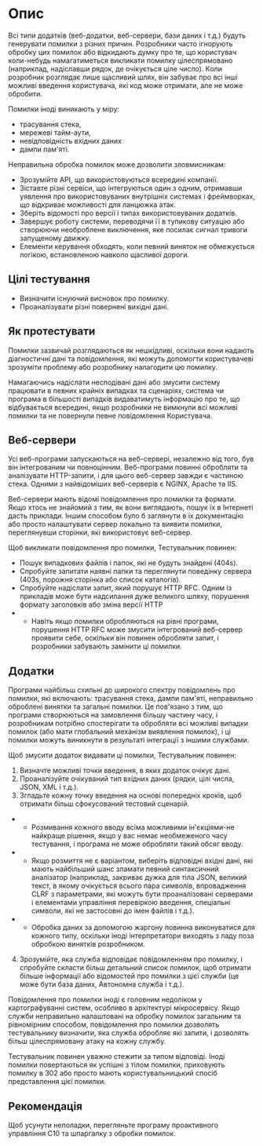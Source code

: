 # Опис
Всі типи додатків (веб-додатки, веб-сервери, бази даних і т.д.) будуть генерувати помилки з різних причин. Розробники часто ігнорують обробку цих помилок або відкидають думку про те, що користувач коли-небудь намагатиметься викликати помилку цілеспрямовано (наприклад, надіславши рядок, де очікується ціле число). Коли розробник розглядає лише щасливий шлях, він забуває про всі інші можливі введення користувача, які код може отримати, але не може обробити.

Помилки іноді виникають у міру:

- трасування стека,
- мережеві тайм-аути,
- невідповідність вхідних даних 
- дампи пам'яті.

Неправильна обробка помилок може дозволити зловмисникам:

- Зрозумійте API, що використовуються всередині компанії.
- Зіставте різні сервіси, що інтегруються один з одним, отримавши уявлення про використовуваних внутрішніх системах і фреймворках, що відкриває можливості для ланцюжка атак.
- Зберіть відомості про версії і типах використовуваних додатків.
- Завершує роботу системи, переводячи її в тупикову ситуацію або створюючи необроблене виключення, яке посилає сигнал тривоги запущеному движку.
- Елементи керування обходять, коли певний виняток не обмежується логікою, встановленою навколо щасливої дороги.

## Цілі тестування
- Визначити існуючий висновок про помилку.
- Проаналізувати різні повернені вихідні дані.

## Як протестувати
Помилки зазвичай розглядаються як нешкідливі, оскільки вони надають діагностичні дані та повідомлення, які можуть допомогти користувачеві зрозуміти проблему або розробнику налагодити цю помилку.

Намагаючись надіслати несподівані дані або змусити систему працювати в певних крайніх випадках та сценаріях, система чи програма в більшості випадків видаватимуть інформацію про те, що відбувається всередині, якщо розробники не вимкнули всі можливі помилки та не повернули певне повідомлення Користувача.

## Веб-сервери
Усі веб-програми запускаються на веб-сервері, незалежно від того, був він інтегрованим чи повноцінним. Веб-програми повинні обробляти та аналізувати HTTP-запити, і для цього веб-сервер завжди є частиною стека. Одними з найвідоміших веб-серверів є NGINX, Apache та IIS.

Веб-сервери мають відомі повідомлення про помилки та формати. Якщо хтось не знайомий з тим, як вони виглядають, пошук їх в Інтернеті дасть приклади. Іншим способом було б заглянути в їх документацію або просто налаштувати сервер локально та виявити помилки, переглянувши сторінки, які використовує веб-сервер.

Щоб викликати повідомлення про помилки, Тестувальник повинен:

- Пошук випадкових файлів і папок, які не будуть знайдені (404s).
- Спробуйте запитати наявні папки та переглянути поведінку сервера (403s, порожня сторінка або список каталогів).
- Спробуйте надіслати запит, який порушує HTTP RFC. Одним із прикладів може бути надсилання дуже великого шляху, порушення формату заголовків або зміна версії HTTP
- - Навіть якщо помилки обробляються на рівні програми, порушення HTTP RFC може змусити інтегрований веб-сервер проявити себе, оскільки він повинен обробляти запит, і розробники забувають замінити ці помилки.
## Додатки
Програми найбільш схильні до широкого спектру повідомлень про помилки, які включають: трасування стека, дампи пам'яті, неправильно оброблені винятки та загальні помилки. Це пов'язано з тим, що програми створюються на замовлення більшу частину часу, і розробникам потрібно спостерігати та обробляти всі можливі випадки помилок (або мати глобальний механізм виявлення помилок), і ці помилки можуть виникнути в результаті інтеграції з іншими службами.

Щоб змусити додаток видавати ці помилки, Тестувальник повинен:

1. Визначте можливі точки введення, в яких додаток очікує дані.
2. Проаналізуйте очікуваний тип вхідних даних (рядки, цілі числа, JSON, XML і т.д.).
3. Згладьте кожну точку введення на основі попередніх кроків, щоб отримати більш сфокусований тестовий сценарій.
- - Розмивання кожного вводу всіма можливими ін'єкціями-не найкраще рішення, якщо у вас немає необмеженого часу тестування, і програма не може обробляти такий обсяг вводу.
- - Якщо розмиття не є варіантом, виберіть відповідні вхідні дані, які мають найбільший шанс зламати певний синтаксичний аналізатор (наприклад, закриває дужка для тіла JSON, великий текст, в якому очікується всього пара символів, впровадження CLRF з параметрами, які можуть бути проаналізовані серверами і елементами управління перевіркою введення, спеціальні символи, які не застосовні до імен файлів і т.д.).
- - Обробка даних за допомогою жаргону повинна виконуватися для кожного типу, оскільки іноді інтерпретатори виходять з ладу поза обробкою винятків розробником.
4. Зрозумійте, яка служба відповідає повідомленням про помилку, і спробуйте скласти більш детальний список помилок, щоб отримати більше інформації або відомостей про помилки з цієї служби (це може бути база даних, Автономна служба і т.д.).

Повідомлення про помилки іноді є головним недоліком у картографуванні систем, особливо в архітектурі мікросервісу. Якщо служби неправильно налаштовані на обробку помилок загальним та рівномірним способом, повідомлення про помилки дозволять тестувальнику визначити, яка служба обробляє які запити, і дозволять більш цілеспрямовану атаку на кожну службу.

Тестувальник повинен уважно стежити за типом відповіді. Іноді помилки повертаються як успішні з тілом помилки, приховують помилку в 302 або просто мають користувальницький спосіб представлення цієї помилки.

## Рекомендацiя
Щоб усунути неполадки, перегляньте програму проактивного управління C10 та шпаргалку з обробки помилок.